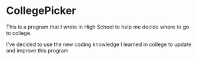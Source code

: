 # CollegePicker
This is a program that I wrote in High School to help me decide where to go to college.

I've decided to use the new coding knowledge I learned in college to update and improve this program 
